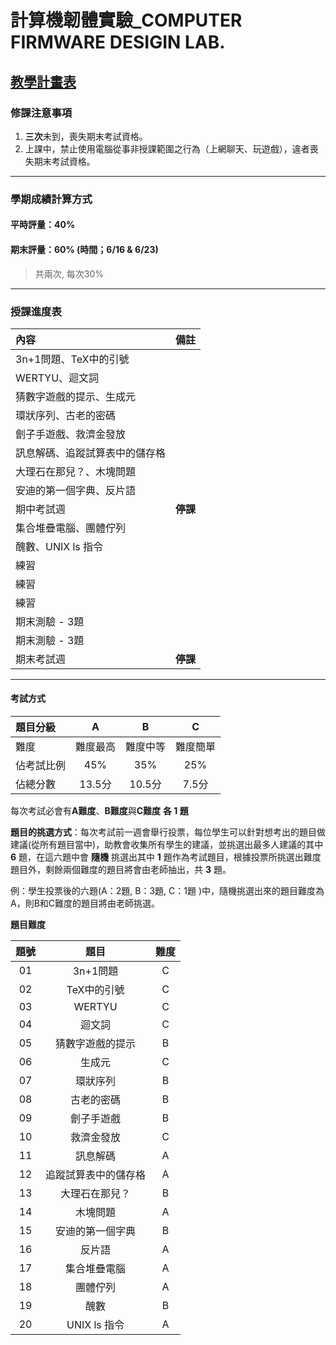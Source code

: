 #  計算機韌體實驗_COMPUTER FIRMWARE DESIGIN LAB.

## [教學計畫表](http://ap09.emis.tku.edu.tw/106_2/106_2_0962.PDF)

### 修課注意事項
1. **三次**未到，喪失期末考試資格。
2. 上課中，禁止使用電腦從事非授課範圍之行為（上網聊天、玩遊戲），違者喪失期末考試資格。
----------------------------------------------------------------------------------------------------
### 學期成績計算方式
#### 平時評量：**40%**                                                                                   
#### 期末評量：**60%** **(時間；6/16 & 6/23)**
> 共兩次, 每次30%
----------------------------------------------------------------------------------------------------
### 授課進度表 
| 內容 | 備註 |
|:-----------|:------:|
| 3n+1問題、TeX中的引號 | |
| WERTYU、迴文詞 | |
| 猜數字遊戲的提示、生成元 | |
| 環狀序列、古老的密碼  | |
| 劊子手遊戲、救濟金發放 | |
| 訊息解碼、追蹤試算表中的儲存格 | |
| 大理石在那兒？、木塊問題 | |
| 安迪的第一個字典、反片語 | |
| 期中考試週| **停課** |
| 集合堆疊電腦、團體佇列  | |
| 醜數、UNIX ls 指令 | |
| 練習 | |
| 練習 | |
| 練習 | |
| 期末測驗 - 3題 | |
| 期末測驗 - 3題| |
| 期末考試週 | **停課** |

----------------------------------------------------------------------------------------------------
#### 考試方式
|題目分級 | A | B | C |
|:------|:------:|:-:|:-:|
|難度|難度最高|難度中等|難度簡單|
|佔考試比例|45%|35%|25%|
|佔總分數|13.5分|10.5分|7.5分|

每次考試必會有**A難度**、**B難度**與**C難度** **各 1 題**

**題目的挑選方式**：每次考試前一週會舉行投票，每位學生可以針對想考出的題目做建議(從所有題目當中)，助教會收集所有學生的建議，並挑選出最多人建議的其中 **6** 題，在這六題中會 **隨機** 挑選出其中 **1** 題作為考試題目，根據投票所挑選出難度題目外，剩餘兩個難度的題目將會由老師抽出，共 **3** 題。

例：學生投票後的六題(A：2題, B：3題, C：1題 )中，隨機挑選出來的題目難度為A，則B和C難度的題目將由老師挑選。

**題目難度**

| 題號 | 題目 | 難度 |
|:--:|:--------:|:-----:|
| 01 | 3n+1問題| C |
| 02 | TeX中的引號| C |
| 03 | WERTYU | C |
| 04 | 迴文詞 | C |
| 05 | 猜數字遊戲的提示 | B |
| 06 | 生成元 | C |
| 07 | 環狀序列 | B |
| 08 | 古老的密碼 | B |
| 09 | 劊子手遊戲 | B |
| 10 | 救濟金發放 | C |
| 11 | 訊息解碼 | A |
| 12 | 追蹤試算表中的儲存格 | A |
| 13 | 大理石在那兒？ | B |
| 14 | 木塊問題 | A |
| 15 | 安迪的第一個字典 | B |
| 16 | 反片語 | A |
| 17 | 集合堆疊電腦 | A |
| 18 | 團體佇列 | A |
| 19 | 醜數 | B |
| 20 | UNIX ls 指令 | A |
